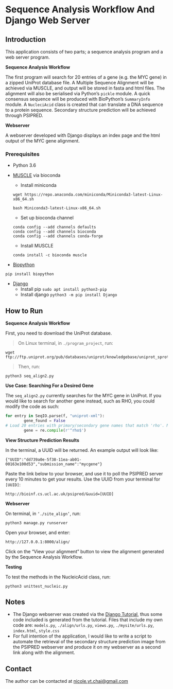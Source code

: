 # Sequence Analysis Workflow And Django Web Server

## Introduction

This application consists of two parts; a sequence analysis program and a web server program.

**Sequence Analysis Workflow**

The first program will search for 20 entries of a gene (e.g. the MYC gene) in a zipped UniProt database file. A Multiple Sequence Alignment will be achieved via MUSCLE, and output will be stored in fasta and html files. The alignment will also be serialised via Python’s `pickle` module. A quick consensus sequence will be produced with BioPython’s `SummaryInfo` module. A `NucleciAcid` class is created that can translate a DNA sequence to a protein sequence. Secondary structure prediction will be achieved through PSIPRED.

**Webserver**

A webserver developed with Django displays an index page and the html output of the MYC gene alignment.

### Prerequisites

  * Python 3.6

* [MUSCLE](https://www.drive5.com/muscle/manual/install.html) via bioconda
  * Install miniconda
  ```
  wget https://repo.anaconda.com/miniconda/Miniconda3-latest-Linux-x86_64.sh
  
  bash Miniconda3-latest-Linux-x86_64.sh
  ```
  * Set up bioconda channel
  ```
  conda config --add channels defaults
  conda config --add channels bioconda
  conda config --add channels conda-forge
  ```
  * Install MUSCLE
  ```
  conda install -c bioconda muscle
  ```
* [Biopython](https://biopython.org/)
```
pip install biopython
```
* [Django](https://www.djangoproject.com/start/)
  * Install pip `sudo apt install python3-pip`
  * Install django `python3 -m pip install Django`

## How to Run
**Sequence Analysis Workflow**

First, you need to download the UniProt database.

>On Linux terminal, in `./program_project`, run:
```
wget ftp://ftp.uniprot.org/pub/databases/uniprot/knowledgebase/uniprot_sprot.xml.gz
```
>Then, run:
```
python3 seq_align2.py
```

**Use Case: Searching For a Desired Gene**

The `seq_align2.py` currently searches for the MYC gene in UniProt. If you would like to search for another gene instead, such as RHO, you could modify the code as such:
```python
for entry in SeqIO.parse(f, "uniprot-xml"):
        gene_found = False
# Load 20 entries with primary/secondary gene names that match 'rho'. May take a while.
        gene = re.compile(r'^rho$')
```

**View Structure Prediction Results**

In the terminal, a UUID will be returned. An example output will look like:
```
{"UUID":"dd739a0e-5f38-11ea-ab01-00163e100d53","submission_name":"mycgene"}
```
Paste the link below to your browser, and use it to poll the PSIPRED server every 10 minutes to get your results. Use the UUID from your terminal for `[UUID]`:
```
http://bioinf.cs.ucl.ac.uk/psipred/&uuid=[UUID]
```

**Webserver**

On terminal, in `‘./site_align’`, run:
```
python3 manage.py runserver
```
Open your browser, and enter:
```
http://127.0.0.1:8000/align/
```

Click on the “View your alignment” button to view the alignment generated by the Sequence Analysis Workflow.

**Testing**

To test the methods in the NucleicAcid class, run:

```
python3 unittest_nucleic.py
```

## Notes

* The Django webserver was created via the [Django Tutorial](https://docs.djangoproject.com/en/3.0/intro/tutorial01/), thus some code included is generated from the tutorial. Files that include my own code are: `models.py`, `./align/urls.py`, `views.py`, `./mysite/urls.py`, `index.html`, `style.css`
* For  full intention of the application, I would like to write a script to automate the retrieval of the secondary structure prediction image from the PSIPRED webserver and produce it on my webserver as a second link along with the alignment.

## Contact

The author can be contacted at nicole.yt.chai@gmail.com
